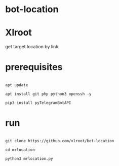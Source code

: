 # bot-location

# Xlroot

get target location by link
<br />
# prerequisites
<pre>
<code>
apt update <br />
apt install git php python3 openssh -y <br />
pip3 install pyTelegramBotAPI 
</code></pre>


# run
<pre><code>
git clone https://github.com/xlroot/bot-location <br />
cd mrlocation <br />
python3 mrlocation.py
</code></pre>
